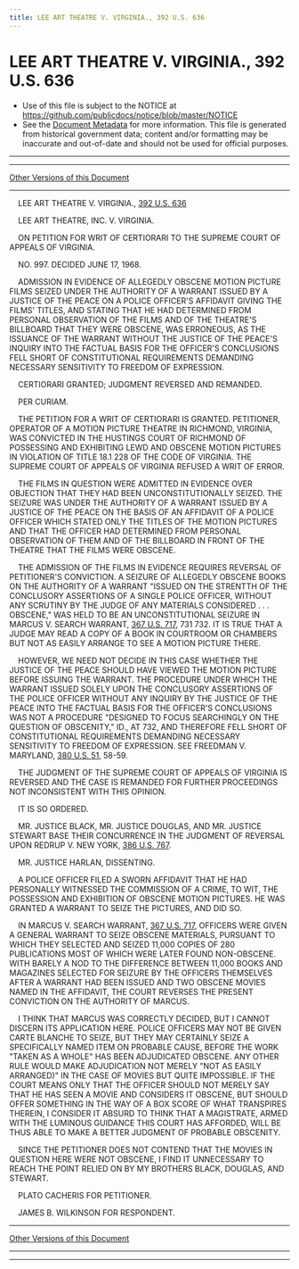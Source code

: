 ```yaml
---
title: LEE ART THEATRE V. VIRGINIA., 392 U.S. 636
---
```


# LEE ART THEATRE V. VIRGINIA., 392 U.S. 636

* Use of this file is subject to the NOTICE at https://github.com/publicdocs/notice/blob/master/NOTICE
* See the [Document Metadata](../../../index.md) for more information.
  This file is generated from historical government data; content and/or formatting may be inaccurate and out-of-date and should not be used for official purposes.

----------
----------

[Other Versions of this Document](https://publicdocs.github.io/go/links?ns=uslm-x&ref=%2Fus%2Fcourts%2Fscotus%2FusReporter%2F392%2F636)

----------

    LEE ART THEATRE V. VIRGINIA., [392 U.S. 636][/us/courts/scotus/usReporter/392/636]

    LEE ART THEATRE, INC. V. VIRGINIA.

    ON PETITION FOR WRIT OF CERTIORARI TO THE SUPREME COURT OF APPEALS OF VIRGINIA.

    NO. 997.  DECIDED JUNE 17, 1968.

    ADMISSION IN EVIDENCE OF ALLEGEDLY OBSCENE MOTION PICTURE FILMS SEIZED UNDER THE AUTHORITY OF A WARRANT ISSUED BY A JUSTICE OF THE PEACE ON A POLICE OFFICER'S AFFIDAVIT GIVING THE FILMS' TITLES, AND STATING THAT HE HAD DETERMINED FROM PERSONAL OBSERVATION OF THE FILMS AND OF THE THEATRE'S BILLBOARD THAT THEY WERE OBSCENE, WAS ERRONEOUS, AS THE ISSUANCE OF THE WARRANT WITHOUT THE JUSTICE OF THE PEACE'S INQUIRY INTO THE FACTUAL BASIS FOR THE OFFICER'S CONCLUSIONS FELL SHORT OF CONSTITUTIONAL REQUIREMENTS DEMANDING NECESSARY SENSITIVITY TO FREEDOM OF EXPRESSION.

    CERTIORARI GRANTED; JUDGMENT REVERSED AND REMANDED.

    PER CURIAM.

    THE PETITION FOR A WRIT OF CERTIORARI IS GRANTED.  PETITIONER, OPERATOR OF A MOTION PICTURE THEATRE IN RICHMOND, VIRGINIA, WAS CONVICTED IN THE HUSTINGS COURT OF RICHMOND OF POSSESSING AND EXHIBITING LEWD AND OBSCENE MOTION PICTURES IN VIOLATION OF TITLE 18.1 228 OF THE CODE OF VIRGINIA.  THE SUPREME COURT OF APPEALS OF VIRGINIA REFUSED A WRIT OF ERROR.

    THE FILMS IN QUESTION WERE ADMITTED IN EVIDENCE OVER OBJECTION THAT THEY HAD BEEN UNCONSTITUTIONALLY SEIZED.  THE SEIZURE WAS UNDER THE AUTHORITY OF A WARRANT ISSUED BY A JUSTICE OF THE PEACE ON THE BASIS OF AN AFFIDAVIT OF A POLICE OFFICER WHICH STATED ONLY THE TITLES OF THE MOTION PICTURES AND THAT THE OFFICER HAD DETERMINED FROM PERSONAL OBSERVATION OF THEM AND OF THE BILLBOARD IN FRONT OF THE THEATRE THAT THE FILMS WERE OBSCENE.

    THE ADMISSION OF THE FILMS IN EVIDENCE REQUIRES REVERSAL OF PETITIONER'S CONVICTION.  A SEIZURE OF ALLEGEDLY OBSCENE BOOKS ON THE AUTHORITY OF A WARRANT "ISSUED ON THE STRENTTH OF THE CONCLUSORY ASSERTIONS OF A SINGLE POLICE OFFICER, WITHOUT ANY SCRUTINY BY THE JUDGE OF ANY MATERIALS CONSIDERED . . . OBSCENE," WAS HELD TO BE AN UNCONSTITUTIONAL SEIZURE IN MARCUS V. SEARCH WARRANT, [367 U.S. 717][/us/courts/scotus/usReporter/367/717], 731 732.  IT IS TRUE THAT A JUDGE MAY READ A COPY OF A BOOK IN COURTROOM OR CHAMBERS BUT NOT AS EASILY ARRANGE TO SEE A MOTION PICTURE THERE.

    HOWEVER, WE NEED NOT DECIDE IN THIS CASE WHETHER THE JUSTICE OF THE PEACE SHOULD HAVE VIEWED THE MOTION PICTURE BEFORE ISSUING THE WARRANT.  THE PROCEDURE UNDER WHICH THE WARRANT ISSUED SOLELY UPON THE CONCLUSORY ASSERTIONS OF THE POLICE OFFICER WITHOUT ANY INQUIRY BY THE JUSTICE OF THE PEACE INTO THE FACTUAL BASIS FOR THE OFFICER'S CONCLUSIONS WAS NOT A PROCEDURE "DESIGNED TO FOCUS SEARCHINGLY ON THE QUESTION OF OBSCENITY," ID., AT 732, AND THEREFORE FELL SHORT OF CONSTITUTIONAL REQUIREMENTS DEMANDING NECESSARY SENSITIVITY TO FREEDOM OF EXPRESSION.  SEE FREEDMAN V. MARYLAND, [380 U.S. 51][/us/courts/scotus/usReporter/380/51], 58-59.

    THE JUDGMENT OF THE SUPREME COURT OF APPEALS OF VIRGINIA IS REVERSED AND THE CASE IS REMANDED FOR FURTHER PROCEEDINGS NOT INCONSISTENT WITH THIS OPINION.

    IT IS SO ORDERED.

    MR. JUSTICE BLACK, MR. JUSTICE DOUGLAS, AND MR. JUSTICE STEWART BASE THEIR CONCURRENCE IN THE JUDGMENT OF REVERSAL UPON REDRUP V. NEW YORK, [386 U.S. 767][/us/courts/scotus/usReporter/386/767].

    MR. JUSTICE HARLAN, DISSENTING.

    A POLICE OFFICER FILED A SWORN AFFIDAVIT THAT HE HAD PERSONALLY WITNESSED THE COMMISSION OF A CRIME, TO WIT, THE POSSESSION AND EXHIBITION OF OBSCENE MOTION PICTURES.  HE WAS GRANTED A WARRANT TO SEIZE THE PICTURES, AND DID SO.

    IN MARCUS V. SEARCH WARRANT, [367 U.S. 717][/us/courts/scotus/usReporter/367/717], OFFICERS WERE GIVEN A GENERAL WARRANT TO SEIZE OBSCENE MATERIALS, PURSUANT TO WHICH THEY SELECTED AND SEIZED 11,000 COPIES OF 280 PUBLICATIONS MOST OF WHICH WERE LATER FOUND NON-OBSCENE.  WITH BARELY A NOD TO THE DIFFERENCE BETWEEN 11,000 BOOKS AND MAGAZINES SELECTED FOR SEIZURE BY THE OFFICERS THEMSELVES AFTER A WARRANT HAD BEEN ISSUED AND TWO OBSCENE MOVIES NAMED IN THE AFFIDAVIT, THE COURT REVERSES THE PRESENT CONVICTION ON THE AUTHORITY OF MARCUS.

    I THINK THAT MARCUS WAS CORRECTLY DECIDED, BUT I CANNOT DISCERN ITS APPLICATION HERE.  POLICE OFFICERS MAY NOT BE GIVEN CARTE BLANCHE TO SEIZE, BUT THEY MAY CERTAINLY SEIZE A SPECIFICALLY NAMED ITEM ON PROBABLE CAUSE, BEFORE THE WORK "TAKEN AS A WHOLE" HAS BEEN ADJUDICATED OBSCENE.  ANY OTHER RULE WOULD MAKE ADJUDICATION NOT MERELY "NOT AS EASILY ARRANGED)" IN THE CASE OF MOVIES BUT QUITE IMPOSSIBLE.  IF THE COURT MEANS ONLY THAT THE OFFICER SHOULD NOT MERELY SAY THAT HE HAS SEEN A MOVIE AND CONSIDERS IT OBSCENE, BUT SHOULD OFFER SOMETHING IN THE WAY OF A BOX SCORE OF WHAT TRANSPIRES THEREIN, I CONSIDER IT ABSURD TO THINK THAT A MAGISTRATE, ARMED WITH THE LUMINOUS GUIDANCE THIS COURT HAS AFFORDED, WILL BE THUS ABLE TO MAKE A BETTER JUDGMENT OF PROBABLE OBSCENITY.

    SINCE THE PETITIONER DOES NOT CONTEND THAT THE MOVIES IN QUESTION HERE WERE NOT OBSCENE, I FIND IT UNNECESSARY TO REACH THE POINT RELIED ON BY MY BROTHERS BLACK, DOUGLAS, AND STEWART.

    PLATO CACHERIS FOR PETITIONER.

    JAMES B. WILKINSON FOR RESPONDENT.

----------

[Other Versions of this Document](https://publicdocs.github.io/go/links?ns=uslm-x&ref=%2Fus%2Fcourts%2Fscotus%2FusReporter%2F392%2F636)

----------
----------

[/us/courts/scotus/usReporter/392/636]: https://publicdocs.github.io/go/links?ns=uslm-x&ref=%2Fus%2Fcourts%2Fscotus%2FusReporter%2F392%2F636
[/us/courts/scotus/usReporter/367/717]: https://publicdocs.github.io/go/links?ns=uslm-x&ref=%2Fus%2Fcourts%2Fscotus%2FusReporter%2F367%2F717
[/us/courts/scotus/usReporter/380/51]: https://publicdocs.github.io/go/links?ns=uslm-x&ref=%2Fus%2Fcourts%2Fscotus%2FusReporter%2F380%2F51
[/us/courts/scotus/usReporter/386/767]: https://publicdocs.github.io/go/links?ns=uslm-x&ref=%2Fus%2Fcourts%2Fscotus%2FusReporter%2F386%2F767
[/us/courts/scotus/usReporter/367/717]: https://publicdocs.github.io/go/links?ns=uslm-x&ref=%2Fus%2Fcourts%2Fscotus%2FusReporter%2F367%2F717


